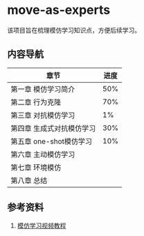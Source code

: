 # move-as-experts
该项目旨在梳理模仿学习知识点，方便后续学习。



## 内容导航

| 章节                      | 进度 |
| ------------------------- | ---- |
| 第一章 模仿学习简介       | 50%  |
| 第二章 行为克隆           | 70%  |
| 第三章 对抗模仿学习       | 1%   |
| 第四章 生成式对抗模仿学习 | 30%  |
| 第五章 one-shot模仿学习   | 10%  |
| 第六章 主动模仿学习       |      |
| 第七章 环境模仿           |      |
| 第八章 总结               |      |



## 参考资料

1. [模仿学习视频教程](https://www.bilibili.com/video/BV1RU4y167oA/?spm_id_from=333.999.0.0)

